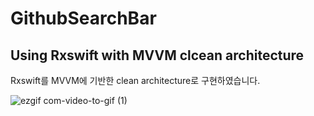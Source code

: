 # GithubSearchBar

## Using Rxswift with MVVM clcean architecture
Rxswift를  MVVM에 기반한 clean architecture로 구현하였습니다.

![ezgif com-video-to-gif (1)](https://user-images.githubusercontent.com/52398126/90978358-4be78b00-e588-11ea-89d4-a0871e061c89.gif)

